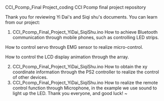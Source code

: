 CCI_Pcomp_Final Project_coding
CCI Pcomp final project repository

Thank you for reviewing Yi Dai's and Siqi shu's documents. You can learn from our project:

1. CCI_Pcomp_Final_Project_YiDai_SiqiShu.ino
How to achieve Bluetooth communication through mobile phones, such as controlling LED strips.

How to control servo through EMG sensor to realize micro-control.

How to control the LCD display animation through the array.

2. CCI_Pcomp_Final_Project_YiDai_SiqiShu.ino
How to obtain the xy coordinate information through the PS2 controller to realize the control of other devices.
3. CCI_Pcomp_Final_Project_YiDai_SiqiShu.ino
How to realize the remote control function through Microphone, in the example we use sound to light up the LED.
Thank you everyone, and good luck! ~

